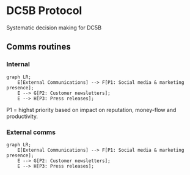 # DC5B Protocol

Systematic decision making for DC5B

## Comms routines

### Internal

```mermaid
graph LR;
    E[External Communications] --> F[P1: Social media & marketing presence];
    E --> G[P2: Customer newsletters];
    E --> H[P3: Press releases];
```

P1 = highst priority based on impact on reputation, money-flow and productivity.


### External comms

```mermaid
graph LR;
    E[External Communications] --> F[P1: Social media & marketing presence];
    E --> G[P2: Customer newsletters];
    E --> H[P3: Press releases];
```
